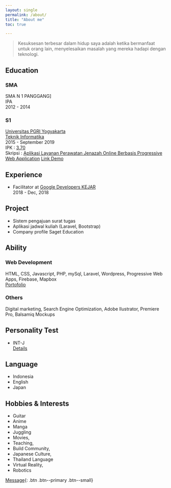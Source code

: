 ```yaml
---
layout: single
permalink: /about/
title: "About me"
toc: true

---
```


> Kesuksesan terbesar dalam hidup saya adalah ketika bermanfaat untuk orang lain, 
menyelesaikan masalah yang mereka hadapi dengan teknologi.

## Education
### SMA 
SMA N 1 PANGGANG]  
IPA  
2012 - 2014 

### S1 
[Universitas PGRI Yogyakarta](http://upy.ac.id/)  
[Teknik Informatika](http://ft.upy.ac.id/)  
2015 - September 2019  
IPK : [3.70](http://transkrip.upy.ac.id/)  
Skripsi : [Aplikasi Layanan Perawatan Jenazah Online Berbasis Progressive Web Application](kremasiapp.firebaseapp.com)
[Link Demo](kremasiapp.firebaseapp.com)

## Experience
- Facilitator at [Google Developers KEJAR]()    
2018 - Dec, 2018

## Project
- Sistem pengajuan surat tugas 
- Aplikasi jadwal kuliah (Laravel, Bootstrap)
- Company profile Saget Education

## Ability
### Web Development
HTML, CSS, Javascript, PHP, mySql, Laravel, Wordpress, Progressive Web Apps, Firebase, Mapbox  
[Portofolio](link)


### Others
Digital marketing, Search Engine Optimization, Adobe Ilustrator, Premiere Pro, Balsamiq Mockups


## Personality Test
- INT-J  
[Details](https://www.16personalities.com/profiles/c7281c7f1d5f5)

## Language
- Indonesia
- English
- Japan

## Hobbies & Interests
- Guitar
- Anime
- Manga
- Juggling
- Movies,
- Teaching, 
- Build Community, 
- Japanese Culture,
- Thailand Language 
- Virtual Reality,
- Robotics


[Message](#link){: .btn .btn--primary .btn--small}